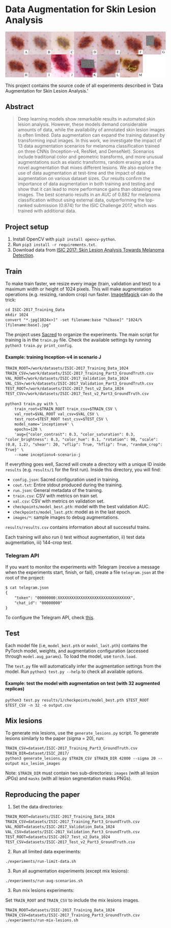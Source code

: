 # Data Augmentation for Skin Lesion Analysis

![Data Augmentation for Skin Lesion Analysis](sample-images/paper-image.png)

This project contains the source code of all experiments described in
'Data Augmentation for Skin Lesion Analysis.'


## Abstract

> Deep learning models show remarkable results in automated skin lesion
> analysis. However, these models demand considerable amounts of data, while the
> availability of annotated skin lesion images is often limited. Data
> augmentation can expand the training dataset by transforming input images. In
> this work, we investigate the impact of 13 data augmentation scenarios for
> melanoma classification trained on three CNNs (Inception-v4, ResNet, and
> DenseNet). Scenarios include traditional color and geometric transforms, and
> more unusual augmentations such as elastic transforms, random erasing and a
> novel augmentation that mixes different lesions. We also explore the use of
> data augmentation at test-time and the impact of data augmentation on
> various dataset sizes. Our results confirm the importance of data augmentation
> in both training and testing and show that it can lead to more performance
> gains than obtaining new images. The best scenario results in an AUC of 0.882
> for melanoma classification without using external data, outperforming the
> top-ranked submission (0.874) for the ISIC Challenge 2017, which was trained
> with additional data.


## Project setup

1. Install OpenCV with `pip3 install opencv-python`.
2. Run `pip3 install -r requirements.txt`.
3. Download data from [ISIC 2017: Skin Lesion Analysis Towards Melanoma Detection](https://challenge.kitware.com/#challenge/583f126bcad3a51cc66c8d9a).


## Train

To make train faster, we resize every image (train, validation and test) to a
maximum width or height of 1024 pixels. This will make augmentation operations
(e.g. resizing, random crop) run faster.
[ImageMagick](http://imagemagick.org/script/index.php) can do the trick:

```
cd ISIC-2017_Training_Data
mkdir 1024
convert "*.jpg[1024x>]" -set filename:base "%[base]" "1024/%[filename:base].jpg"
```

The project uses [Sacred](http://sacred.readthedocs.io) to organize the
experiments. The main script for training is in the `train.py` file. Check the
available settings by running `python3 train.py print_config`.

#### Example: training Inception-v4 in scenario J

```
TRAIN_ROOT=/work/datasets/ISIC-2017_Training_Data_1024
TRAIN_CSV=/work/datasets/ISIC-2017_Training_Part3_GroundTruth.csv
VAL_ROOT=/work/datasets/ISIC-2017_Validation_Data_1024
VAL_CSV=/work/datasets/ISIC-2017_Validation_Part3_GroundTruth.csv
TEST_ROOT=/work/datasets/ISIC-2017_Test_v2_Data_1024
TEST_CSV=/work/datasets/ISIC-2017_Test_v2_Part3_GroundTruth.csv

python3 train.py with \
    train_root=$TRAIN_ROOT train_csv=$TRAIN_CSV \
    val_root=$VAL_ROOT val_csv=$VAL_CSV \
    test_root=$TEST_ROOT test_csv=$TEST_CSV \
    model_name='inceptionv4' \
    epochs=120 \
    'aug={"color_contrast": 0.3, "color_saturation": 0.3, "color_brightness": 0.3, "color_hue": 0.1, "rotation": 90, "scale": (0.8, 1.2), "shear": 20, "vflip": True, "hflip": True, "random_crop": True}' \
    --name inceptionv4-scenario-j
```

If everything goes well, Sacred will create a directory with a unique ID inside
`results` (e.g. `results/1` for the first run). Inside this directory, you will
find:

* `config.json`: Sacred configuration used in training.
* `cout.txt`: Entire stdout produced during the training.
* `run.json`: General metadata of the training.
* `train.csv`: CSV with metrics on train set.
* `val.csv`: CSV with metrics on validation set.
* `checkpoints/model_best.pth`: model with the best validation AUC.
* `checkpoints/model_last.pth`: model as in the last epoch.
* `images/*`: sample images to debug augmentations.

`results/results.csv` contains information about all successful trains.

Each training will also run i) test without augmentation, ii) test data
augmentation, iii) 144-crop test.

### Telegram API

If you want to monitor the experiments with Telegram (receive a message when
the experiments start, finish, or fail), create a file `telegram.json` at the
root of the project:

```
$ cat telegram.json
{
    "token": "00000000:XXXXXXXXXXXXXXXXXXXXXXXXXXXXXXXX",
    "chat_id": "00000000"
}
```

To configure the Telegram API, check [this](https://stackoverflow.com/questions/32423837/telegram-bot-how-to-get-a-group-chat-id).


## Test

Each model file (i.e, `model_best.pth` or `model_last.pth`) contains the
PyTorch model, weights, and augmentation configuration (accessed through
`model.aug_params`). To load the model, use `torch.load`.

The `test.py` file will automatically infer the augmentation settings from the
model. Run `python3 test.py --help` to check all available options.

#### Example: test the model with augmentation on test (with 32 augmented replicas)

```
python3 test.py results/1/checkpoints/model_best.pth $TEST_ROOT  $TEST_CSV -n 32 -o output.csv
```


## Mix lesions

To generate mix lesions, use the `generate_lesions.py` script. To generate
lesions similarly to the paper (sigma = 20), run:

```
TRAIN_CSV=dataset/ISIC-2017_Training_Part3_GroundTruth.csv
TRAIN_DIR=dataset/ISIC_2017/
python3 generate_lesions.py $TRAIN_CSV $TRAIN_DIR 42000 --sigma 20 --output mix_lesion_images
```

Note: `$TRAIN_DIR` must contain two sub-directories: `images` (with all lesion
JPGs) and `masks` (with all lesion segmentation masks PNGs).


## Reproducing the paper

1. Set the data directories:

```
TRAIN_ROOT=datasets/ISIC-2017_Training_Data_1024
TRAIN_CSV=datasets/ISIC-2017_Training_Part3_GroundTruth.csv
VAL_ROOT=datasets/ISIC-2017_Validation_Data_1024
VAL_CSV=datasets/ISIC-2017_Validation_Part3_GroundTruth.csv
TEST_ROOT=datasets/ISIC-2017_Test_v2_Data_1024
TEST_CSV=datasets/ISIC-2017_Test_v2_Part3_GroundTruth.csv
```

2. Run all limited data experiments:

```
./experiments/run-limit-data.sh
```

3. Run all augmentation experiments (except mix lesions):

```
./experiments/run-aug-scenarios.sh
```

3. Run mix lesions experiments:

Set `TRAIN_ROOT` and `TRAIN_CSV` to include the mix lesions images.

```
TRAIN_ROOT=datasets/ISIC-2017_Training_Data_1024
TRAIN_CSV=datasets/ISIC-2017_Training_Part3_GroundTruth.csv
./experiments/run-mix-lesions.sh
```
